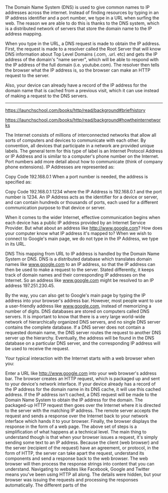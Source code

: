 The Domain Name System (DNS) is used to give common names to IP addresses across the internet. Instead of finding resources by typing in an IP address identifier and a port number, we type in a URL when surfing the web. The reason we are able to do this is thanks to the DNS system, which is a distributed network of servers that store the domain name to the IP address mapping. 

When you type in the URL, a DNS request is made to obtain the IP address. First, the request is made to a resolver called the Root Server that will know DNS information about Top Level Domains (.com, .url. etc) and gets the IP address of the domain's "name server", which will be able to respond with the IP address of the full domain (i.e. youtube.com). The resolver then tells the browser what the IP address is, so the browser can make an HTTP request to the server.

Also, your device can already have a record of the IP address for the domain name that is cached from a previous visit, which it can use instead of making a request to the DNS servers. 


--- 


https://launchschool.com/books/http/read/background#briefhistory

https://launchschool.com/books/http/read/background#howtheinternetworks

The Internet consists of millions of interconnected networks that allow all sorts of computers and devices to communicate with each other. By convention, all devices that participate in a network are provided unique labels. The general term for this type of label is an Internet Protocol Address or IP Address and is similar to a computer's phone number on the Internet. Port numbers add more detail about how to communicate (think of company phone extensions). IP Addresses are represented as:

Copy Code
192.168.0.1
When a port number is needed, the address is specified as:

Copy Code
192.168.0.1:1234
where the IP Address is 192.168.0.1 and the port number is 1234. An IP Address acts as the identifier for a device or server, and can contain hundreds or thousands of ports, each used for a different communication purpose to that device or server.

When it comes to the wider Internet, effective communication begins when each device has a public IP address provided by an Internet Service Provider. But what about an address like http://www.google.com? How does your computer know what IP address it's mapped to? When we wish to connect to Google's main page, we do not type in the IP Address, we type in its URL.

DNS
This mapping from URL to IP address is handled by the Domain Name System or DNS. DNS is a distributed database which translates domain names like www.google.com to an IP address, so that the IP address can then be used to make a request to the server. Stated differently, it keeps track of domain names and their corresponding IP addresses on the Internet. So an address like www.google.com might be resolved to an IP address 197.251.230.45.

By the way, you can also get to Google's main page by typing the IP address into your browser's address bar. However, most people want to use a user-friendly address like www.google.com, instead of memorizing a number of digits. DNS databases are stored on computers called DNS servers. It is important to know that there is a very large world-wide network of hierarchically organized DNS servers, and no single DNS server contains the complete database. If a DNS server does not contain a requested domain name, the DNS server routes the request to another DNS server up the hierarchy. Eventually, the address will be found in the DNS database on a particular DNS server, and the corresponding IP address will be used to receive the request.

Your typical interaction with the Internet starts with a web browser when you:

Enter a URL like http://www.google.com into your web browser's address bar.
The browser creates an HTTP request, which is packaged up and sent to your device's network interface.
If your device already has a record of the IP address for the domain name in its DNS cache, it will use this cached address. If the IP address isn't cached, a DNS request will be made to the Domain Name System to obtain the IP address for the domain.
The packaged-up HTTP request then goes over the Internet where it is directed to the server with the matching IP address.
The remote server accepts the request and sends a response over the Internet back to your network interface which hands it to your browser.
Finally, the browser displays the response in the form of a web page.
The above set of steps is a simplification of what happens at a technical level. The main thing to understand though is that when your browser issues a request, it's simply sending some text to an IP address. Because the client (web browser) and the server (recipient of the request) have an agreement, or protocol, in the form of HTTP, the server can take apart the request, understand its components and send a response back to the web browser. The web browser will then process the response strings into content that you can understand. Navigating to websites like Facebook, Google and Twitter means you've been using HTTP all along. The details were hidden, but your browser was issuing the requests and processing the responses automatically. The different parts of the 

